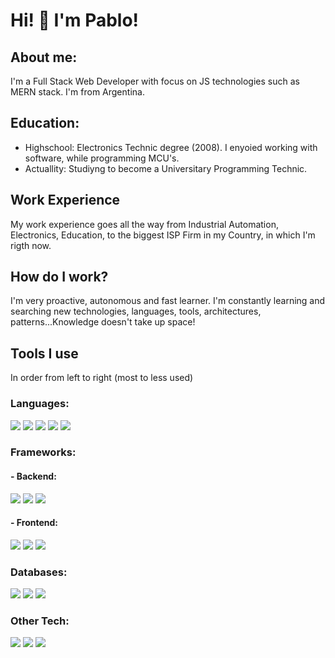 # Hi! 👋 I'm Pablo!

## About me:
  I'm a Full Stack Web Developer with focus on JS technologies such as MERN stack. I'm from Argentina.

## Education:
  - Highschool: Electronics Technic degree (2008). I enyoied working with software, while programming MCU's. 
  - Actuallity: Studiyng to become a Universitary Programming Technic.

## Work Experience
  My work experience goes all the way from Industrial Automation, Electronics, Education, to the biggest ISP Firm in my Country, in which I'm rigth now.

## How do I work?
  I'm very proactive, autonomous and fast learner.
  I'm constantly learning and searching new technologies, languages, tools, architectures, patterns...Knowledge doesn't take up space!
    
## Tools I use
  In order from left to right (most to less used) 
    
### Languages:
![](https://img.shields.io/badge/Javascript%20-%23F7DF1E.svg?&logo=javascript&logoColor=%23323330)  ![](https://img.shields.io/badge/HTML5%20-%23E34F26.svg?&logo=html5&logoColor=white)  ![](https://img.shields.io/badge/CSS3%20-%231572B6.svg?&logo=css3&logoColor=white)  ![](https://img.shields.io/badge/Java-%23ED8B00.svg?&logo=java&logoColor=white)   ![](https://img.shields.io/badge/-%2300599C.svg?&logo=c&logoColor=white)

### Frameworks:
#### - Backend:
![](https://img.shields.io/badge/Node.js%20-%2343853D.svg?&logo=node.js&logoColor=white)  ![](https://img.shields.io/badge/Express.js%20-%23404d59.svg?&logo=express&logoColor=white)   ![](https://img.shields.io/badge/JWT%20-%23404d59.svg?&logo=JSON%20web%20tokens&logoColor=white)

#### - Frontend:
![](https://img.shields.io/badge/React.js%20-%2320232a.svg?&logo=react&logoColor=%2361DAFB)  ![](https://img.shields.io/badge/React%20Native%20-%2320232a.svg?&logo=react&logoColor=%2361DAFB) ![](https://img.shields.io/badge/Redux%20-%23593d88.svg?&logo=redux&logoColor=white)  ![]()

### Databases:
![](https://img.shields.io/badge/MongoDB-%234ea94b.svg?&logo=mongodb&logoColor=white)  ![](https://img.shields.io/badge/MySQL-%2300f.svg?&logo=mysql&logoColor=white)  ![](https://img.shields.io/badge/-Elasticsearch-%23005571?&logo=Elasticsearch&logoColor=white)

### Other Tech:
![](https://img.shields.io/badge/Git%20-%23F05033.svg?&logo=git&logoColor=white)  ![](https://img.shields.io/badge/Heroku%20-%23430098.svg?&logo=heroku&logoColor=white) ![](https://img.shields.io/badge/-Jest-%23C21325?&logo=jest&logoColor=white)  
